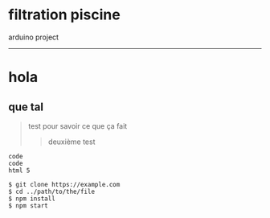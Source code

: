 # filtration piscine
 
arduino project
***
# hola
## que tal
> test pour savoir ce que ça fait
>> deuxième test

```
code 
code
html 5
```

```
$ git clone https://example.com
$ cd ../path/to/the/file
$ npm install
$ npm start
```